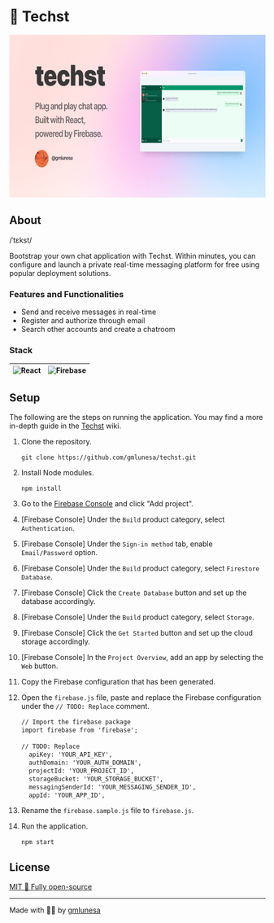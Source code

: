 # 💭 Techst

<img src="https://github.com/gmlunesa/techst/blob/master/images/TechstPreview.png" height="320" alt="Techst Preview">

## About

/ˈtɛkst/

Bootstrap your own chat application with Techst. Within minutes, you can configure and launch a private real-time messaging platform for free using popular deployment solutions.

### Features and Functionalities

- Send and receive messages in real-time
- Register and authorize through email
- Search other accounts and create a chatroom

### Stack

| <img src="https://raw.githubusercontent.com/yurijserrano/Github-Profile-Readme-Logos/master/frameworks/react.svg" width="100" height="100" alt="React"> | <img src="https://raw.githubusercontent.com/yurijserrano/Github-Profile-Readme-Logos/master/cloud/firebase.svg" width="100" height="100" alt="Firebase"> |
| ------------------------------------------------------------------------------------------------------------------------------------------------------- | -------------------------------------------------------------------------------------------------------------------------------------------------------- |

## Setup

The following are the steps on running the application. You may find a more in-depth guide in the [Techst](https://github.com/gmlunesa/techst/wiki) wiki.

1. Clone the repository.

   ```
   git clone https://github.com/gmlunesa/techst.git
   ```

2. Install Node modules.

   ```
   npm install
   ```

3. Go to the [Firebase Console](https://console.firebase.google.com) and click "Add project".
4. [Firebase Console] Under the `Build` product category, select `Authentication`.
5. [Firebase Console] Under the `Sign-in method` tab, enable `Email/Password` option.
6. [Firebase Console] Under the `Build` product category, select `Firestore Database`.
7. [Firebase Console] Click the `Create Database` button and set up the database accordingly.
8. [Firebase Console] Under the `Build` product category, select `Storage`.
9. [Firebase Console] Click the `Get Started` button and set up the cloud storage accordingly.
10. [Firebase Console] In the `Project Overview`, add an app by selecting the `Web` button.
11. Copy the Firebase configuration that has been generated.
12. Open the `firebase.js` file, paste and replace the Firebase configuration under the `// TODO: Replace` comment.

    ```
    // Import the firebase package
    import firebase from 'firebase';

    // TODO: Replace
      apiKey: 'YOUR_API_KEY',
      authDomain: 'YOUR_AUTH_DOMAIN',
      projectId: 'YOUR_PROJECT_ID',
      storageBucket: 'YOUR_STORAGE_BUCKET',
      messagingSenderId: 'YOUR_MESSAGING_SENDER_ID',
      appId: 'YOUR_APP_ID',
    ```

13. Rename the `firebase.sample.js` file to `firebase.js`.
14. Run the application.
    ```
    npm start
    ```

## License

[MIT 🌱 Fully open-source](https://github.com/gmlunesa/techst/blob/main/LICENSE)

---

Made with 💫✨ by [gmlunesa](https://gmlunesa.com)
